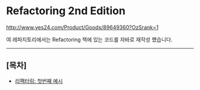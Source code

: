 # Refactoring 2nd Edition  

http://www.yes24.com/Product/Goods/89649360?OzSrank=1

여 레파지토리에서는 Refactoring 책에 있는 코드를 자바로 재작성 헀습니다. 
***

## [목차]

- [리팩터링: 첫번째 예시](document/chapter-01/README.md) 

